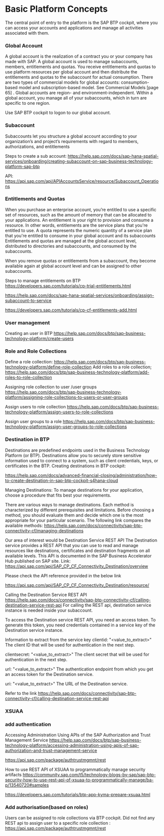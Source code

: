 # Basic Platform Concepts
The central point of entry to the platform is the SAP BTP cockpit, where you can access your accounts and
applications and manage all activities associated with them.




### Global Account
A global account is the realization of a contract you or your company has made with SAP.
A global account is used to manage subaccounts, members, entitlements and quotas. You receive entitlements
and quotas to use platform resources per global account and then distribute the entitlements and quotas
to the subaccount for actual consumption. There are two types of commercial models for global accounts:
consumption-based model and subscription-based model. See Commercial Models [page 65] .
Global accounts are region- and environment-independent. Within a global account, you manage all of your
subaccounts, which in turn are specific to one region.

Use SAP BTP cockpit to logon to our global account.

### Subaccount 
Subaccounts let you structure a global account according to your organization’s and project’s requirements
with regard to members, authorizations, and entitlements

Steps to create a sub account:
https://help.sap.com/docs/sap-hana-spatial-services/onboarding/creating-subaccount-on-sap-business-technology-platform-sap-btp

API: https://api.sap.com/api/APIAccountsService/resource/Subaccount_Operations

### Entitlements and Quotas
When you purchase an enterprise account, you’re entitled to use a specific set of resources, such as the
amount of memory that can be allocated to your applications.
An entitlement is your right to provision and consume a resource. In other words, entitlements are the service
plans that you're entitled to use.
A quota represents the numeric quantity of a service plan that you're entitled to consume in your global
account and its subaccounts
Entitlements and quotas are managed at the global account level, distributed to directories and subaccounts, and consumed by the subaccounts.

When you remove quotas or entitlements from a subaccount, they become available again at global account level and can be assigned to other subaccounts.

Steps to manage entitlements on BTP
https://developers.sap.com/tutorials/cp-trial-entitlements.html

https://help.sap.com/docs/sap-hana-spatial-services/onboarding/assign-subaccount-to-service

https://developers.sap.com/tutorials/cp-cf-entitlements-add.html

### User management
Creating an user in BTP
https://help.sap.com/docs/btp/sap-business-technology-platform/create-users


### Role and Role Collections
Define a role collection:
https://help.sap.com/docs/btp/sap-business-technology-platform/define-role-collection
Add roles to a role collection;
https://help.sap.com/docs/btp/sap-business-technology-platform/add-roles-to-role-collection

Assigning role collection to user /user groups
https://help.sap.com/docs/btp/sap-business-technology-platform/assigning-role-collections-to-users-or-user-groups

Assign users to role collection
https://help.sap.com/docs/btp/sap-business-technology-platform/assign-users-to-role-collections

Assign user groups to a role
https://help.sap.com/docs/btp/sap-business-technology-platform/assign-user-groups-to-role-collections

### Destination in BTP

Destinations are predefined endpoints used in the Business Technology Platform (or BTP). Destinations allow you to securely store sensitive information used to connect to a system, such as client credentials, keys, or certificates in 
the BTP.
Creating destinations in BTP cockpit:

https://help.sap.com/docs/advanced-financial-closing/administration/how-to-create-destination-in-sap-btp-cockpit-s4hana-cloud

Managing Destinations:
To manage destinations for your application, choose a procedure that fits best your requirements.

There are various ways to manage destinations. Each method is characterized by different prerequisites and limitations. Before choosing a method, you should evaluate them and decide which one is the most appropriate for your particular scenario. The following link compares the available methods:
https://help.sap.com/docs/connectivity/sap-btp-connectivity-cf/managing-destinations

Our area of interest would be Destination Service REST API
The Destination service provides a REST API that you can use to read and manage resources like destinations, certificates and destination fragments on all available levels. This API is documented in the SAP Business Accelerator Hub published on SAP site.
Link: https://api.sap.com/api/SAP_CP_CF_Connectivity_Destination/overview

Please check the API reference provided in the below link 

https://api.sap.com/api/SAP_CP_CF_Connectivity_Destination/resource/

Calling the Destination Service REST API
https://help.sap.com/docs/connectivity/sap-btp-connectivity-cf/calling-destination-service-rest-api
For calling the REST api, destination service instance is needed inside your subaccount.

To access the Destination service REST API, you need an access token. To generate this token, you need credentials contained in a service key of the Destination service instance.

Information to extract from the service key
clientid: "<value_to_extract>"
The client ID that will be used for authentication in the next step.

clientsecret: "<value_to_extract>"
The client secret that will be used for authentication in the next step.

url: "<value_to_extract>"
The authentication endpoint from which you get an access token for the Destination service.

uri: "<value_to_extract>"
The URL of the Destination service.

Refer to the link https://help.sap.com/docs/connectivity/sap-btp-connectivity-cf/calling-destination-service-rest-api



### XSUAA 
### add authentication
Accessing Administration Using APIs of the SAP Authorization and Trust Management Service
https://help.sap.com/docs/btp/sap-business-technology-platform/accessing-administration-using-apis-of-sap-authorization-and-trust-management-service

https://api.sap.com/package/authtrustmgmnt/rest

 How to use REST API of XSUAA to programmatically manage security artifacts
https://community.sap.com/t5/technology-blogs-by-sap/sap-btp-security-how-to-use-rest-api-of-xsuaa-to-programmatically-manage/ba-p/13540720#samples

https://developers.sap.com/tutorials/btp-app-kyma-prepare-xsuaa.html
### Add authorisation(based on roles)
Users can be assigned to role collections via BTP cockpit.
Did not find any REST api to assign user to a specific role collection : https://api.sap.com/package/authtrustmgmnt/rest



